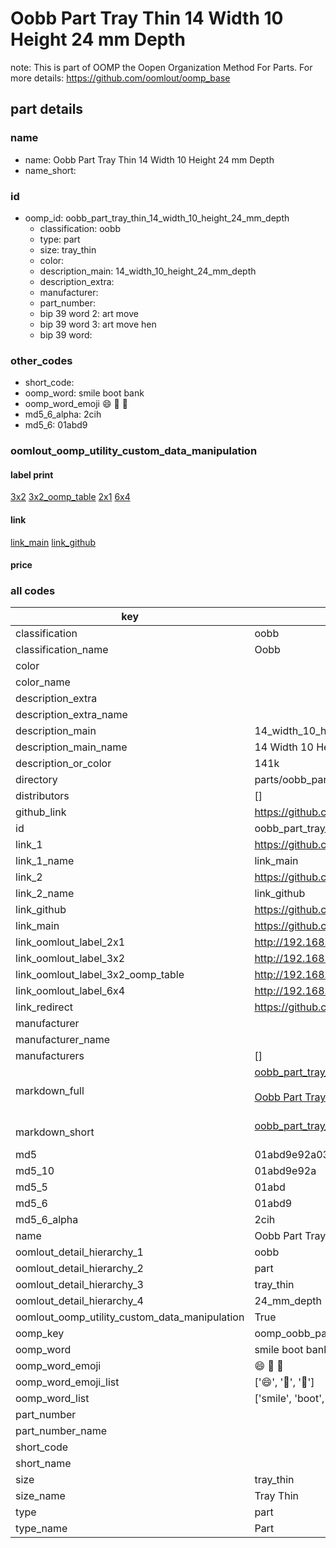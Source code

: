 # Oobb Part Tray Thin 14 Width 10 Height 24 mm Depth  

note: This is part of OOMP the Oopen Organization Method For Parts. For more details: https://github.com/oomlout/oomp_base

##  part details
  







### name
* name: Oobb Part Tray Thin 14 Width 10 Height 24 mm Depth
* name_short: 
### id
* oomp_id: oobb_part_tray_thin_14_width_10_height_24_mm_depth
  * classification: oobb
  * type: part
  * size: tray_thin
  * color: 
  * description_main: 14_width_10_height_24_mm_depth
  * description_extra: 
  * manufacturer: 
  * part_number: 
  * bip 39 word 2: art move
  * bip 39 word 3: art move hen
  * bip 39 word: 

### other_codes
* short_code: 
* oomp_word: smile boot bank
* oomp_word_emoji :smile: :boot: :bank:
* md5_6_alpha: 2cih
* md5_6: 01abd9






### oomlout_oomp_utility_custom_data_manipulation
#### label print
[3x2](http://192.168.1.245:1112/?label=oomp%202cih)
[3x2_oomp_table](http://192.168.1.108:1112/?label=oomp%202cih)
[2x1](http://192.168.1.242:1112/?label=oomp%202cih)
[6x4](http://192.168.1.55:1112/?label=oomp%202cih)    

#### link

[link_main](https://github.com/oomlout/oomlout_oomp_version_1_messy/tree/main/parts/oobb_part_tray_thin_14_width_10_height_24_mm_depth) [link_github](https://github.com/oomlout/oomlout_oomp_version_1_messy/tree/main/parts/oobb_part_tray_thin_14_width_10_height_24_mm_depth)                             

#### price







### all codes 
| key | value |  
| --- | --- |  
| classification | oobb |  
| classification_name | Oobb |  
| color |  |  
| color_name |  |  
| description_extra |  |  
| description_extra_name |  |  
| description_main | 14_width_10_height_24_mm_depth |  
| description_main_name | 14 Width 10 Height 24 mm Depth |  
| description_or_color | 141k |  
| directory | parts/oobb_part_tray_thin_14_width_10_height_24_mm_depth |  
| distributors | [] |  
| github_link | https://github.com/oomlout/oomlout_oomp_part_src/tree/main/parts/oobb_part_tray_thin_14_width_10_height_24_mm_depth |  
| id | oobb_part_tray_thin_14_width_10_height_24_mm_depth |  
| link_1 | https://github.com/oomlout/oomlout_oomp_version_1_messy/tree/main/parts/oobb_part_tray_thin_14_width_10_height_24_mm_depth |  
| link_1_name | link_main |  
| link_2 | https://github.com/oomlout/oomlout_oomp_version_1_messy/tree/main/parts/oobb_part_tray_thin_14_width_10_height_24_mm_depth |  
| link_2_name | link_github |  
| link_github | https://github.com/oomlout/oomlout_oomp_version_1_messy/tree/main/parts/oobb_part_tray_thin_14_width_10_height_24_mm_depth |  
| link_main | https://github.com/oomlout/oomlout_oomp_version_1_messy/tree/main/parts/oobb_part_tray_thin_14_width_10_height_24_mm_depth |  
| link_oomlout_label_2x1 | http://192.168.1.242:1112/?label=oomp%202cih |  
| link_oomlout_label_3x2 | http://192.168.1.245:1112/?label=oomp%202cih |  
| link_oomlout_label_3x2_oomp_table | http://192.168.1.108:1112/?label=oomp%202cih |  
| link_oomlout_label_6x4 | http://192.168.1.55:1112/?label=oomp%202cih |  
| link_redirect | https://github.com/oomlout/oomlout_oomp_version_1_messy/tree/main/parts/oobb_part_tray_thin_14_width_10_height_24_mm_depth |  
| manufacturer |  |  
| manufacturer_name |  |  
| manufacturers | [] |  
| markdown_full | [oobb_part_tray_thin_14_width_10_height_24_mm_depth](none)<br>[](none)<br>[Oobb Part Tray Thin 14 Width 10 Height 24 Mm Depth](none)<br><br> |  
| markdown_short | [oobb_part_tray_thin_14_width_10_height_24_mm_depth](none)<br><br> |  
| md5 | 01abd9e92a03c1443fd392bcd6643066 |  
| md5_10 | 01abd9e92a |  
| md5_5 | 01abd |  
| md5_6 | 01abd9 |  
| md5_6_alpha | 2cih |  
| name | Oobb Part Tray Thin 14 Width 10 Height 24 mm Depth |  
| oomlout_detail_hierarchy_1 | oobb |  
| oomlout_detail_hierarchy_2 | part |  
| oomlout_detail_hierarchy_3 | tray_thin |  
| oomlout_detail_hierarchy_4 | 24_mm_depth |  
| oomlout_oomp_utility_custom_data_manipulation | True |  
| oomp_key | oomp_oobb_part_tray_thin_14_width_10_height_24_mm_depth |  
| oomp_word | smile boot bank |  
| oomp_word_emoji | :smile: :boot: :bank: |  
| oomp_word_emoji_list | [':smile:', ':boot:', ':bank:'] |  
| oomp_word_list | ['smile', 'boot', 'bank'] |  
| part_number |  |  
| part_number_name |  |  
| short_code |  |  
| short_name |  |  
| size | tray_thin |  
| size_name | Tray Thin |  
| type | part |  
| type_name | Part |  
